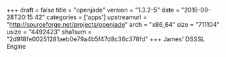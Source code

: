+++
draft = false
title = "openjade"
version = "1.3.2-5"
date = "2016-09-28T20:15:42"
categories = ['apps']
upstreamurl = "http://sourceforge.net/projects/openjade"
arch = "x86_64"
size = "711104"
usize = "4492423"
sha1sum = "2d918fe00251281aeb0e79a4b5f47d8c36c378fd"
+++
James' DSSSL Engine